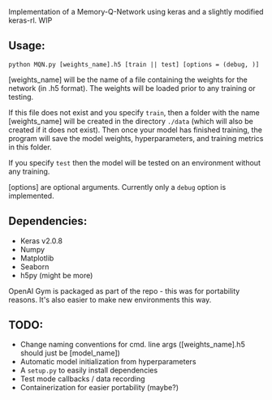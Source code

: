 Implementation of a Memory-Q-Network using keras and a slightly modified keras-rl. WIP


## Usage: 
```
python MQN.py [weights_name].h5 [train || test] [options = (debug, )]
```

[weights_name] will be the name of a file containing the weights for the network (in .h5 format). The weights will be loaded prior to any training or testing.

If this file does not exist and you specify `train`, then a folder with the name [weights_name] will be created in the directory `./data` (which will also be created if it does not exist). Then once your model has finished training, the program will save the model weights, hyperparameters, and training metrics in this folder.

If you specify `test` then the model will be tested on an environment without any training.

[options] are optional arguments. Currently only a `debug` option is implemented.

## Dependencies:
* Keras v2.0.8
* Numpy
* Matplotlib
* Seaborn
* h5py
(might be more)

OpenAI Gym is packaged as part of the repo - this was for portability reasons. It's also easier to make new environments this way.

## TODO:
* Change naming conventions for cmd. line args ([weights_name].h5 should just be [model_name])
* Automatic model initialization from hyperparameters
* A `setup.py` to easily install dependencies
* Test mode callbacks / data recording
* Containerization for easier portability (maybe?)
